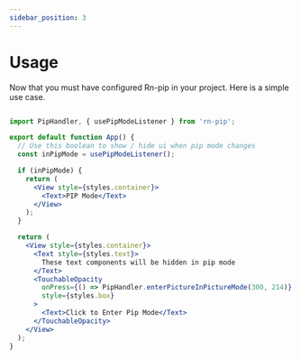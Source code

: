 ```yaml
---
sidebar_position: 3
---
```


# Usage

Now that you must have configured Rn-pip in your project. Here is a simple use case.

```jsx  title="/src/components/PipCode.jsx"

import PipHandler, { usePipModeListener } from 'rn-pip';

export default function App() {
  // Use this boolean to show / hide ui when pip mode changes
  const inPipMode = usePipModeListener();

  if (inPipMode) {
    return (
      <View style={styles.container}>
        <Text>PIP Mode</Text>
      </View>
    );
  }

  return (
    <View style={styles.container}>
      <Text style={styles.text}>
        These text components will be hidden in pip mode
      </Text>
      <TouchableOpacity
        onPress={() => PipHandler.enterPictureInPictureMode(300, 214)}
        style={styles.box}
      >
        <Text>Click to Enter Pip Mode</Text>
      </TouchableOpacity>
    </View>
  );
}

```

